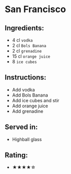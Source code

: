 # San Francisco

## Ingredients:
- 4 cl `vodka`
- 2 cl `Bols Banana`
- 2 cl `grenadine` <!-- - 1 cl `grenadine` -->
- 15 cl `orange juice` <!-- - 12 cl `orange juice` -->
- 8 `ice cubes`

## Instructions:
- Add vodka
- Add Bols Banana
- Add ice cubes and stir
- Add orange juice
- Add grenadine

## Served in:
- Highball glass

## Rating:
- ★★★★☆